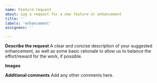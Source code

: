 ```yaml
---
name: Feature request
about: Log a request for a new feature or enhancement
title: ''
labels: 'enhancement'
assignees: ''

---
```


**Describe the request**
A clear and concise description of your suggested enhancement, as well as some basic rationale to allow us to balance the effort/reward for the work, if possible.

**Images**
<!-- If applicable (but not required), add diagrams or wireframes to help explain your request if it is UI/UX related. -->

**Additional comments**
Add any other comments here.

